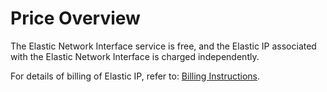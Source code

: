 # Price Overview

The Elastic Network Interface service is free, and the Elastic IP associated with the Elastic Network Interface is charged independently.

For details of billing of Elastic IP, refer to: [Billing Instructions](../../Elastic-IP/Pricing/Billing-Overview.md).
